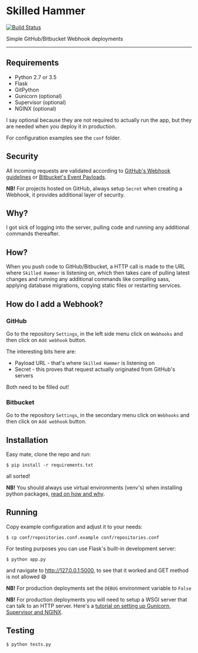 # Skilled Hammer

[![Build Status](https://travis-ci.org/r00m/skilled-hammer.svg?branch=master)](https://travis-ci.org/r00m/skilled-hammer)

Simple GitHub/Bitbucket Webhook deployments

---

## Requirements

* Python 2.7 or 3.5
* Flask
* GitPython
* Gunicorn (optional)
* Supervisor (optional)
* NGINX (optional)

I say optional because they are not required to actually run the app, but they are needed when you deploy it in production.

For configuration examples see the `conf` folder.

## Security

All incoming requests are validated according to [GitHub's Webhook guidelines](https://developer.github.com/webhooks/#payloads) or [Bitbucket's Event Payloads](https://confluence.atlassian.com/bitbucket/event-payloads-740262817.html).

**NB!** For projects hosted on GitHub, always setup `Secret` when creating a Webhook, it provides additional layer of security.

## Why?

I got sick of logging into the server, pulling code and running any additional commands thereafter.

## How?

When you push code to GitHub/Bitbucket, a HTTP call is made to the URL where `Skilled Hammer` is listening on, which then takes care of pulling latest changes and running any additional commands like compiling sass, applying database migrations, copying static files or restarting services.

## How do I add a Webhook?

### GitHub

Go to the repository `Settings`, in the left side menu click on `Webhooks` and then click on `Add webhook` button.

The interesting bits here are:
- Payload URL - that's where `Skilled Hammer` is listening on
- Secret - this proves that request actually originated from GitHub's servers

Both need to be filled out!

### Bitbucket

Go to the repository `Settings`, in the secondary menu click on `Webhooks` and then click on `Add webhook` button.

## Installation

Easy mate, clone the repo and run:

```
$ pip install -r requirements.txt
```

all sorted!

**NB!** You should always use virtual environments (venv's) when installing python packages, [read on how and why](http://docs.python-guide.org/en/latest/dev/virtualenvs/).

## Running

Copy example configuration and adjust it to your needs:

```
$ cp conf/repositories.conf.example conf/repositories.conf
```

For testing purposes you can use Flask's built-in development server:

```
$ python app.py
```

and navigate to http://127.0.0.1:5000, to see that it worked and GET method is not allowed :sweat_smile:

**NB!** For production deployments set the `DEBUG` environment variable to `False`

**NB!** For production deployments you will need to setup a WSGI server that can talk to an HTTP server. Here's a [tutorial on setting up Gunicorn, Supervisor and NGINX](https://r00m.wordpress.com/2016/03/05/deploying-flask-nginx-gunicorn-supervisor-for-the-first-time/).

## Testing

```
$ python tests.py
```
